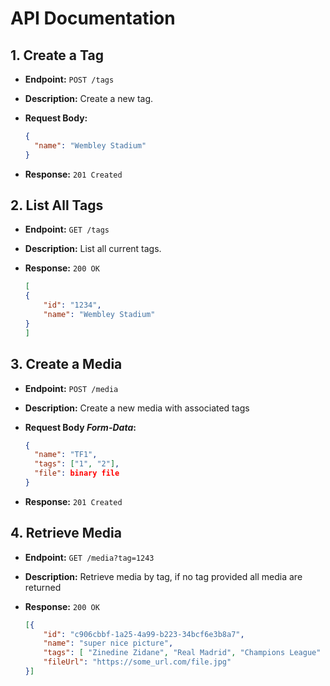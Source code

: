 # API Documentation

## 1. Create a Tag

- **Endpoint:** `POST /tags`

- **Description:** Create a new tag.

- **Request Body:**
  ```json
  {
    "name": "Wembley Stadium"
  }
- **Response:** `201 Created`


## 2. List All Tags

- **Endpoint:** `GET /tags`

- **Description:** List all current tags.

- **Response:** `200 OK`
    ```json
  [
	{ 
		"id": "1234",
		"name": "Wembley Stadium" 
	} 
  ]

## 3. Create a Media

- **Endpoint:** `POST /media`

- **Description:** Create a new media with associated tags

- **Request Body *Form-Data*:**
  ```json
  {
    "name": "TF1",
    "tags": ["1", "2"],
    "file": binary file
  }
- **Response:** `201 Created`

## 4. Retrieve Media

- **Endpoint:** `GET /media?tag=1243`

- **Description:** Retrieve media by tag, if no tag provided all media are returned 

- **Response:** `200 OK`
    ```json
  [{ 
        "id": "c906cbbf-1a25-4a99-b223-34bcf6e3b8a7",
        "name": "super nice picture",
        "tags": [ "Zinedine Zidane", "Real Madrid", "Champions League" ],
        "fileUrl": "https://some_url.com/file.jpg"
    }]